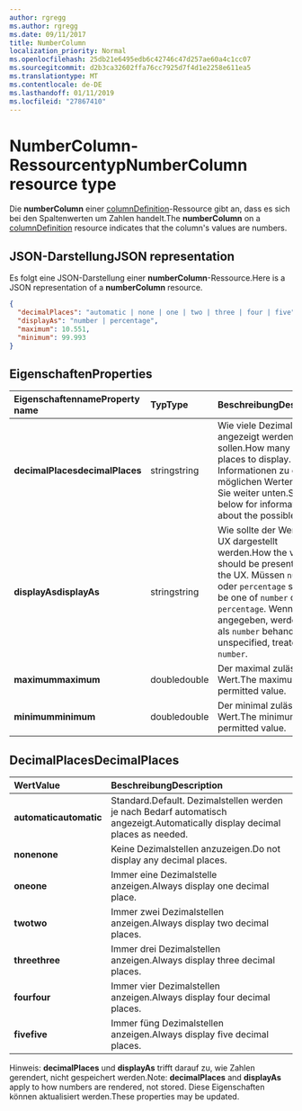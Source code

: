 ```yaml
---
author: rgregg
ms.author: rgregg
ms.date: 09/11/2017
title: NumberColumn
localization_priority: Normal
ms.openlocfilehash: 25db21e6495edb6c42746c47d257ae60a4c1cc07
ms.sourcegitcommit: d2b3ca32602ffa76cc7925d7f4d1e2258e611ea5
ms.translationtype: MT
ms.contentlocale: de-DE
ms.lasthandoff: 01/11/2019
ms.locfileid: "27867410"
---
```

# <a name="numbercolumn-resource-type"></a><span data-ttu-id="802c5-102">NumberColumn-Ressourcentyp</span><span class="sxs-lookup"><span data-stu-id="802c5-102">NumberColumn resource type</span></span>

<span data-ttu-id="802c5-103">Die **numberColumn** einer [columnDefinition](columndefinition.md)-Ressource gibt an, dass es sich bei den Spaltenwerten um Zahlen handelt.</span><span class="sxs-lookup"><span data-stu-id="802c5-103">The **numberColumn** on a [columnDefinition](columndefinition.md) resource indicates that the column's values are numbers.</span></span>

## <a name="json-representation"></a><span data-ttu-id="802c5-104">JSON-Darstellung</span><span class="sxs-lookup"><span data-stu-id="802c5-104">JSON representation</span></span>

<span data-ttu-id="802c5-105">Es folgt eine JSON-Darstellung einer **numberColumn**-Ressource.</span><span class="sxs-lookup"><span data-stu-id="802c5-105">Here is a JSON representation of a **numberColumn** resource.</span></span>
<!-- { "blockType": "resource", "@odata.type": "microsoft.graph.numberColumn" } -->

```json
{
  "decimalPlaces": "automatic | none | one | two | three | four | five",
  "displayAs": "number | percentage",
  "maximum": 10.551,
  "minimum": 99.993
}
```

## <a name="properties"></a><span data-ttu-id="802c5-106">Eigenschaften</span><span class="sxs-lookup"><span data-stu-id="802c5-106">Properties</span></span>

| <span data-ttu-id="802c5-107">Eigenschaftenname</span><span class="sxs-lookup"><span data-stu-id="802c5-107">Property name</span></span>      | <span data-ttu-id="802c5-108">Typ</span><span class="sxs-lookup"><span data-stu-id="802c5-108">Type</span></span>   | <span data-ttu-id="802c5-109">Beschreibung</span><span class="sxs-lookup"><span data-stu-id="802c5-109">Description</span></span>
|:-------------------|:-------|:-----------------------------------------------
| <span data-ttu-id="802c5-110">**decimalPlaces**</span><span class="sxs-lookup"><span data-stu-id="802c5-110">**decimalPlaces**</span></span>  | <span data-ttu-id="802c5-111">string</span><span class="sxs-lookup"><span data-stu-id="802c5-111">string</span></span> | <span data-ttu-id="802c5-112">Wie viele Dezimalstellen angezeigt werden sollen.</span><span class="sxs-lookup"><span data-stu-id="802c5-112">How many decimal places to display.</span></span> <span data-ttu-id="802c5-113">Informationen zu den möglichen Werten finden Sie weiter unten.</span><span class="sxs-lookup"><span data-stu-id="802c5-113">See below for information about the possible values.</span></span>
| <span data-ttu-id="802c5-114">**displayAs**</span><span class="sxs-lookup"><span data-stu-id="802c5-114">**displayAs**</span></span>      | <span data-ttu-id="802c5-115">string</span><span class="sxs-lookup"><span data-stu-id="802c5-115">string</span></span> | <span data-ttu-id="802c5-116">Wie sollte der Wert in der UX dargestellt werden.</span><span class="sxs-lookup"><span data-stu-id="802c5-116">How the value should be presented in the UX.</span></span> <span data-ttu-id="802c5-117">Müssen `number` oder `percentage` sein.</span><span class="sxs-lookup"><span data-stu-id="802c5-117">Must be one of `number` or `percentage`.</span></span> <span data-ttu-id="802c5-118">Wenn nicht angegeben, werden sie als `number` behandelt.</span><span class="sxs-lookup"><span data-stu-id="802c5-118">If unspecified, treated as `number`.</span></span>
| <span data-ttu-id="802c5-119">**maximum**</span><span class="sxs-lookup"><span data-stu-id="802c5-119">**maximum**</span></span>        | <span data-ttu-id="802c5-120">double</span><span class="sxs-lookup"><span data-stu-id="802c5-120">double</span></span> | <span data-ttu-id="802c5-121">Der maximal zulässige Wert.</span><span class="sxs-lookup"><span data-stu-id="802c5-121">The maximum permitted value.</span></span>
| <span data-ttu-id="802c5-122">**minimum**</span><span class="sxs-lookup"><span data-stu-id="802c5-122">**minimum**</span></span>        | <span data-ttu-id="802c5-123">double</span><span class="sxs-lookup"><span data-stu-id="802c5-123">double</span></span> | <span data-ttu-id="802c5-124">Der minimal zulässige Wert.</span><span class="sxs-lookup"><span data-stu-id="802c5-124">The minimum permitted value.</span></span>

## <a name="decimalplaces"></a><span data-ttu-id="802c5-125">DecimalPlaces</span><span class="sxs-lookup"><span data-stu-id="802c5-125">DecimalPlaces</span></span>

| <span data-ttu-id="802c5-126">Wert</span><span class="sxs-lookup"><span data-stu-id="802c5-126">Value</span></span>          | <span data-ttu-id="802c5-127">Beschreibung</span><span class="sxs-lookup"><span data-stu-id="802c5-127">Description</span></span>
|:---------------|:--------------------------------------------------------------
| <span data-ttu-id="802c5-128">**automatic**</span><span class="sxs-lookup"><span data-stu-id="802c5-128">**automatic**</span></span>  | <span data-ttu-id="802c5-129">Standard.</span><span class="sxs-lookup"><span data-stu-id="802c5-129">Default.</span></span> <span data-ttu-id="802c5-130">Dezimalstellen werden je nach Bedarf automatisch angezeigt.</span><span class="sxs-lookup"><span data-stu-id="802c5-130">Automatically display decimal places as needed.</span></span>
| <span data-ttu-id="802c5-131">**none**</span><span class="sxs-lookup"><span data-stu-id="802c5-131">**none**</span></span>       | <span data-ttu-id="802c5-132">Keine Dezimalstellen anzuzeigen.</span><span class="sxs-lookup"><span data-stu-id="802c5-132">Do not display any decimal places.</span></span>
| <span data-ttu-id="802c5-133">**one**</span><span class="sxs-lookup"><span data-stu-id="802c5-133">**one**</span></span>        | <span data-ttu-id="802c5-134">Immer eine Dezimalstelle anzeigen.</span><span class="sxs-lookup"><span data-stu-id="802c5-134">Always display one decimal place.</span></span>
| <span data-ttu-id="802c5-135">**two**</span><span class="sxs-lookup"><span data-stu-id="802c5-135">**two**</span></span>        | <span data-ttu-id="802c5-136">Immer zwei Dezimalstellen anzeigen.</span><span class="sxs-lookup"><span data-stu-id="802c5-136">Always display two decimal places.</span></span>
| <span data-ttu-id="802c5-137">**three**</span><span class="sxs-lookup"><span data-stu-id="802c5-137">**three**</span></span>      | <span data-ttu-id="802c5-138">Immer drei Dezimalstellen anzeigen.</span><span class="sxs-lookup"><span data-stu-id="802c5-138">Always display three decimal places.</span></span>
| <span data-ttu-id="802c5-139">**four**</span><span class="sxs-lookup"><span data-stu-id="802c5-139">**four**</span></span>       | <span data-ttu-id="802c5-140">Immer vier Dezimalstellen anzeigen.</span><span class="sxs-lookup"><span data-stu-id="802c5-140">Always display four decimal places.</span></span>
| <span data-ttu-id="802c5-141">**five**</span><span class="sxs-lookup"><span data-stu-id="802c5-141">**five**</span></span>       | <span data-ttu-id="802c5-142">Immer füng Dezimalstellen anzeigen.</span><span class="sxs-lookup"><span data-stu-id="802c5-142">Always display five decimal places.</span></span>

<span data-ttu-id="802c5-143">Hinweis: **decimalPlaces** und **displayAs** trifft darauf zu, wie Zahlen gerendert, nicht gespeichert werden.</span><span class="sxs-lookup"><span data-stu-id="802c5-143">Note: **decimalPlaces** and **displayAs** apply to how numbers are rendered, not stored.</span></span>
<span data-ttu-id="802c5-144">Diese Eigenschaften können aktualisiert werden.</span><span class="sxs-lookup"><span data-stu-id="802c5-144">These properties may be updated.</span></span>

<!-- {
  "type": "#page.annotation",
  "description": "",
  "keywords": "",
  "section": "documentation",
  "suppressions": [
    "Warning: /api-reference/v1.0/resources/numbercolumn.md:
      Found potential enums in resource example that weren't defined in a table:(automatic,none,one,two,three,four,five) are in resource, but () are in table",
    "Warning: /api-reference/v1.0/resources/numbercolumn.md:
      Found potential enums in resource example that weren't defined in a table:(number,percentage) are in resource, but () are in table"
  ],
  "tocPath": "Resources/NumberColumn"
} -->
